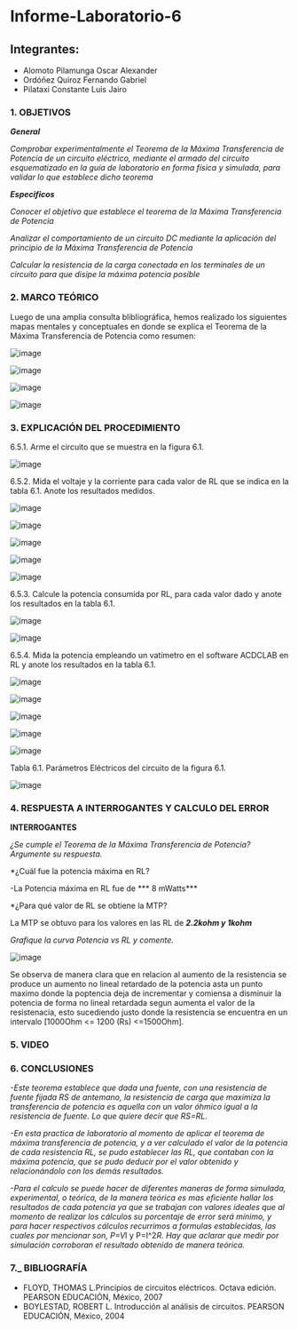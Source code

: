 # Informe-Laboratorio-6

## Integrantes:

  * Alomoto Pilamunga Oscar Alexander
  * Ordóñez Quiroz Fernando Gabriel
  * Pilataxi Constante Luis Jairo

### 1. OBJETIVOS

***General***

*Comprobar experimentalmente el Teorema de la Máxima Transferencia de Potencia de un circuito eléctrico, mediante el armado del 
 circuito esquematizado en la guía de laboratorio en forma física y simulada, para validar lo que establece dicho teorema*
 
***Especificos*** 

*Conocer el objetivo que establece el teorema de la Máxima Transferencia de Potencia*

*Analizar el comportamiento de un circuito DC mediante la aplicación del principio de la Máxima Transferencia de Potencia*

*Calcular la resistencia de la carga conectada en los terminales de un circuito para que disipe la máxima potencia posible*

### 2. MARCO TEÓRICO

Luego de una amplia consulta blibliográfica, hemos realizado los siguientes mapas mentales y conceptuales en donde se explica
el Teorema de la Máxima Transferencia de Potencia como resumen:

![image](https://user-images.githubusercontent.com/104925648/211950065-b893e42d-0a28-4e1c-afaa-2f76391703c0.png)

![image](https://user-images.githubusercontent.com/104925648/211960819-1c6e37fe-40f4-4f26-8d02-dd8cb686b0b8.png)

![image](https://user-images.githubusercontent.com/104925648/211960852-344f3360-f02a-43ee-a4ac-b384b44daeee.png)

![image](https://user-images.githubusercontent.com/104925648/211960901-ed159951-128a-44e4-bf99-8b744ddf923e.png)

### 3. EXPLICACIÓN DEL PROCEDIMIENTO

6.5.1. Arme el circuito que se muestra en la figura 6.1.

![image](https://user-images.githubusercontent.com/116705680/212225532-42ca29dd-6ab8-4ea2-984c-ea658ea1c911.png)

6.5.2. Mida el voltaje y la corriente para cada valor de RL que se indica en la tabla 6.1. Anote los resultados medidos.

![image](https://user-images.githubusercontent.com/116705680/212225645-072865b2-99ba-4828-8fdd-0cc492fb60c2.png)

![image](https://user-images.githubusercontent.com/116705680/212225672-cf312350-f70c-4e0c-9fc3-39c1b62798e5.png)

![image](https://user-images.githubusercontent.com/116705680/212225699-b0604bc6-5816-4c4a-9fa8-c5e149d08afa.png)

![image](https://user-images.githubusercontent.com/116705680/212225728-421e918a-f068-4bac-9a12-f9eb90d93cee.png)

![image](https://user-images.githubusercontent.com/116705680/212225756-d7fa1f74-e624-40c5-8883-4b60fc7dfbca.png)

6.5.3. Calcule la potencia consumida por RL, para cada valor dado y anote los resultados en la tabla 6.1.

![image](https://user-images.githubusercontent.com/116705680/212225790-26f263cc-9af8-4ec1-a2dc-d20839ef70af.png)

![image](https://user-images.githubusercontent.com/116705680/212225816-e0758ca4-b612-4697-ad5e-f75f981c3ccb.png)

6.5.4. Mida la potencia empleando un vatímetro en el software ACDCLAB en RL y anote los resultados en la tabla 6.1.

![image](https://user-images.githubusercontent.com/116705680/212225849-1e315c40-83bd-4a53-adff-80fec6dae827.png)

![image](https://user-images.githubusercontent.com/116705680/212225869-c853e5a8-1fa8-4810-9d25-a5b5e03dda71.png)

![image](https://user-images.githubusercontent.com/116705680/212225888-bf0e6fce-fd61-426d-bf37-16595ad9aa06.png)

![image](https://user-images.githubusercontent.com/116705680/212225904-1672f307-df31-4427-9cd2-302f724b918c.png)

![image](https://user-images.githubusercontent.com/116705680/212225925-1b2e235f-078e-4a1a-a5ad-c7f257024044.png)

Tabla 6.1. Parámetros Eléctricos del circuito de la figura 6.1.

![image](https://user-images.githubusercontent.com/116705680/212225955-2978e580-96c4-4d14-8483-c74e153a9e42.png)

### 4. RESPUESTA A INTERROGANTES Y CALCULO DEL ERROR

**INTERROGANTES**

*¿Se cumple el Teorema de la Máxima Transferencia de Potencia? Argumente su respuesta.* 


*¿Cuál fue la potencia máxima en RL? 

-La Potencia máxima en RL fue de *** 8 mWatts***

*¿Para qué valor de RL se obtiene la MTP? 

La MTP se obtuvo para los valores en las RL de ***2.2kohm y 1kohm***

*Grafique la curva Potencia vs RL y comente.*

![image](https://user-images.githubusercontent.com/116705680/212225427-d8f25660-1bbf-4713-807c-3018cdb5a9b7.png)

Se observa de manera clara que en relacion al aumento de la resistencia se produce un aumento no lineal retardado de la potencia asta un punto maximo donde la poptencia deja de incrementar y comiensa a disminuir la potencia de forma no lineal retardada segun aumenta el valor de la resistenacia, esto sucediendo justo donde la resistencia se encuentra en un intervalo [1000Ohm <= 1200 (Rs) <=1500Ohm].  

### 5. VIDEO



### 6. CONCLUSIONES

*-Este teorema establece que dada una fuente, con una resistencia de fuente fijada RS de antemano, la resistencia de carga que maximiza la transferencia de potencia es aquella con un valor óhmico igual a la resistencia de fuente. Lo que quiere decir que RS=RL.* 

*-En esta practica de laboratorio al momento de aplicar el teorema de máxima transferencia de potencia, y a ver calculado el valor de la potencia de cada resistencia RL, se pudo establecer las RL, que contaban con la máxima potencia, que se pudo deducir por el valor obtenido y relacionándolo con los demás resultados.*

*-Para el calculo se puede hacer de diferentes maneras de forma simulada, experimental, o teórica, de la manera teórica es mas eficiente hallar los resultados de cada potencia ya que se trabajan con valores ideales que al momento de realizar los cálculos su porcentaje de error será mínimo, y para hacer respectivos cálculos recurrimos a formulas establecidas, las cuales por mencionar son, P=V*I y P=I^2*R. Hay que aclarar que medir por simulación corroboran el resultado obtenido de manera teórica.*


### 7._ BIBLIOGRAFÍA

- FLOYD, THOMAS L.Principios de circuitos eléctricos. Octava edición. PEARSON EDUCACIÓN, México, 2007
- BOYLESTAD, ROBERT L. Introducción al análisis de circuitos. PEARSON EDUCACIÓN, México, 2004
